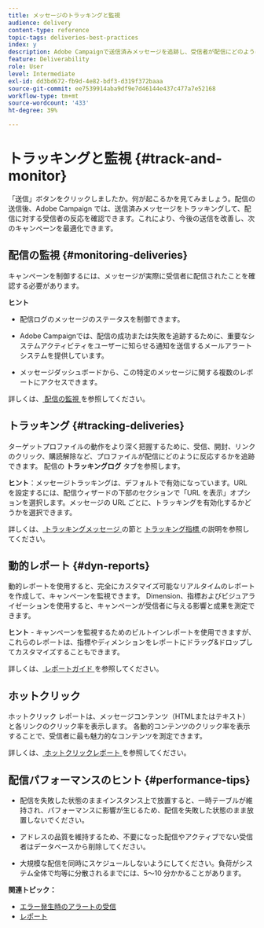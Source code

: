 ```yaml
---
title: メッセージのトラッキングと監視
audience: delivery
content-type: reference
topic-tags: deliveries-best-practices
index: y
description: Adobe Campaignで送信済みメッセージを追跡し、受信者が配信にどのように反応するかを把握する方法について説明します
feature: Deliverability
role: User
level: Intermediate
exl-id: dd3bd672-fb9d-4e82-bdf3-d319f372baaa
source-git-commit: ee7539914aba9df9e7d46144e437c477a7e52168
workflow-type: tm+mt
source-wordcount: '433'
ht-degree: 39%

---
```


# トラッキングと監視 {#track-and-monitor}

「送信」ボタンをクリックしましたか。何が起こるかを見てみましょう。配信の送信後、Adobe Campaign では、送信済みメッセージをトラッキングして、配信に対する受信者の反応を確認できます。これにより、今後の送信を改善し、次のキャンペーンを最適化できます。

## 配信の監視 {#monitoring-deliveries}

キャンペーンを制御するには、メッセージが実際に受信者に配信されたことを確認する必要があります。

**ヒント**

* 配信ログのメッセージのステータスを制御できます。

* Adobe Campaignでは、配信の成功または失敗を追跡するために、重要なシステムアクティビティをユーザーに知らせる通知を送信するメールアラートシステムを提供しています。

* メッセージダッシュボードから、この特定のメッセージに関する複数のレポートにアクセスできます。

詳しくは、[ 配信の監視 ](../../sending/using/monitoring-a-delivery.md) を参照してください。

## トラッキング {#tracking-deliveries}

ターゲットプロファイルの動作をより深く把握するために、受信、開封、リンクのクリック、購読解除など、プロファイルが配信にどのように反応するかを追跡できます。 配信の **トラッキングログ** タブを参照します。

**ヒント**：メッセージトラッキングは、デフォルトで有効になっています。URL を設定するには、配信ウィザードの下部のセクションで「URL を表示」オプションを選択します。メッセージの URL ごとに、トラッキングを有効化するかどうかを選択できます。

詳しくは、[ トラッキングメッセージ ](../../sending/using/tracking-messages.md) の節と [ トラッキング指標 ](../../reporting/using/tracking-indicators.md) の説明を参照してください。

## 動的レポート {#dyn-reports}

動的レポートを使用すると、完全にカスタマイズ可能なリアルタイムのレポートを作成して、キャンペーンを監視できます。 Dimension、指標およびビジュアライゼーションを使用すると、キャンペーンが受信者に与える影響と成果を測定できます。

**ヒント** - キャンペーンを監視するためのビルトインレポートを使用できますが、これらのレポートは、指標やディメンションをレポートにドラッグ&amp;ドロップしてカスタマイズすることもできます。

詳しくは、[ レポートガイド ](../../reporting/using/about-dynamic-reports.md) を参照してください。

## ホットクリック

ホットクリック レポートは、メッセージコンテンツ（HTMLまたはテキスト）と各リンクのクリック率を表示します。 各動的コンテンツのクリック率を表示することで、受信者に最も魅力的なコンテンツを測定できます。

詳しくは、[ ホットクリックレポート ](../../reporting/using/hot-clicks.md) を参照してください。

## 配信パフォーマンスのヒント {#performance-tips}

* 配信を失敗した状態のままインスタンス上で放置すると、一時テーブルが維持され、パフォーマンスに影響が生じるため、配信を失敗した状態のまま放置しないでください。

* アドレスの品質を維持するため、不要になった配信やアクティブでない受信者はデータベースから削除してください。

* 大規模な配信を同時にスケジュールしないようにしてください。負荷がシステム全体で均等に分散されるまでには、5～10 分かかることがあります。

**関連トピック：**

* [エラー発生時のアラートの受信](../../sending/using/receiving-alerts-when-failures-happen.md)
* [レポート](../../reporting/using/about-dynamic-reports.md)
